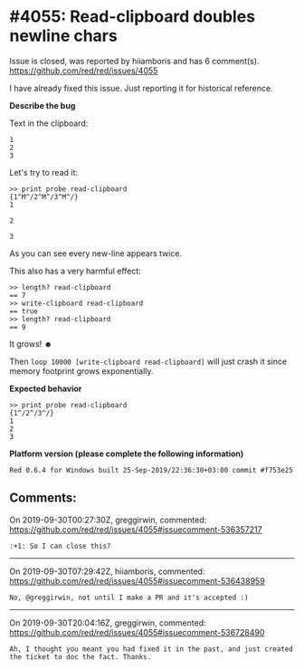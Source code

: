 
#4055: Read-clipboard doubles newline chars
================================================================================
Issue is closed, was reported by hiiamboris and has 6 comment(s).
<https://github.com/red/red/issues/4055>

I have already fixed this issue. Just reporting it for historical reference.

**Describe the bug**

Text in the clipboard:
```
1
2
3
```
Let's try to read it:
```
>> print probe read-clipboard
{1^M^/2^M^/3^M^/}
1

2

3

```
As you can see every new-line appears twice.

This also has a very harmful effect:
```
>> length? read-clipboard
== 7
>> write-clipboard read-clipboard
== true
>> length? read-clipboard
== 9
```
It grows! ☻ 

Then `loop 10000 [write-clipboard read-clipboard]` will just crash it since memory footprint grows exponentially.

**Expected behavior**
```
>> print probe read-clipboard
{1^/2^/3^/}
1
2
3
```

**Platform version (please complete the following information)**
```
Red 0.6.4 for Windows built 25-Sep-2019/22:36:30+03:00 commit #f753e25
```



Comments:
--------------------------------------------------------------------------------

On 2019-09-30T00:27:30Z, greggirwin, commented:
<https://github.com/red/red/issues/4055#issuecomment-536357217>

    :+1: So I can close this?

--------------------------------------------------------------------------------

On 2019-09-30T07:29:42Z, hiiamboris, commented:
<https://github.com/red/red/issues/4055#issuecomment-536438959>

    No, @greggirwin, not until I make a PR and it's accepted :)

--------------------------------------------------------------------------------

On 2019-09-30T20:04:16Z, greggirwin, commented:
<https://github.com/red/red/issues/4055#issuecomment-536728490>

    Ah, I thought you meant you had fixed it in the past, and just created the ticket to doc the fact. Thanks.

